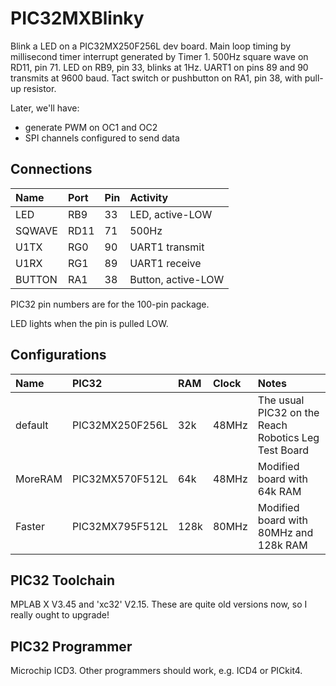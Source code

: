 # PIC32MXBlinky #

Blink a LED on a PIC32MX250F256L dev board.
Main loop timing by millisecond timer interrupt generated by Timer 1.
500Hz square wave on RD11, pin 71.
LED on RB9, pin 33, blinks at 1Hz.
UART1 on pins 89 and 90 transmits at 9600 baud.
Tact switch or pushbutton on RA1, pin 38, with pull-up resistor.

Later, we'll have:
- generate PWM on OC1 and OC2
- SPI channels configured to send data

## Connections ##

| Name   | Port | Pin | Activity           |
|:-------|:-----|:----|:-------------------|
| LED    | RB9  | 33  | LED, active-LOW    |
| SQWAVE | RD11 | 71  | 500Hz              |
| U1TX   | RG0  | 90  | UART1 transmit     |
| U1RX   | RG1  | 89  | UART1 receive      |
| BUTTON | RA1  | 38  | Button, active-LOW |

PIC32 pin numbers are for the 100-pin package.

LED lights when the pin is pulled LOW.

## Configurations ##

| Name    | PIC32           | RAM  | Clock | Notes                                                |
|:--------|:----------------|:-----|:------|:-----------------------------------------------------|
| default | PIC32MX250F256L |  32k | 48MHz | The usual PIC32 on the Reach Robotics Leg Test Board |
| MoreRAM | PIC32MX570F512L |  64k | 48MHz | Modified board with 64k RAM                          |
| Faster  | PIC32MX795F512L | 128k | 80MHz | Modified board with 80MHz and 128k RAM               |

## PIC32 Toolchain ##

MPLAB X V3.45 and 'xc32' V2.15.
These are quite old versions now, so I really ought to upgrade!

## PIC32 Programmer ##

Microchip ICD3.
Other programmers should work, e.g. ICD4 or PICkit4.

